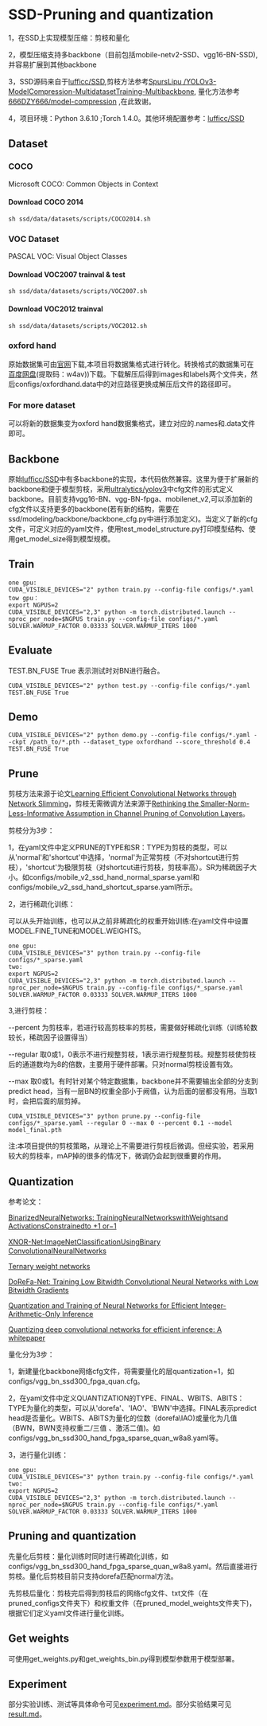 # SSD-Pruning and quantization

1，在SSD上实现模型压缩：剪枝和量化

2，模型压缩支持多backbone（目前包括mobile-netv2-SSD、vgg16-BN-SSD),并容易扩展到其他backbone

3，SSD源码来自于[lufficc/SSD](https://github.com/lufficc/SSD),剪枝方法参考[SpursLipu /YOLOv3-ModelCompression-MultidatasetTraining-Multibackbone](https://github.com/SpursLipu/YOLOv3-ModelCompression-MultidatasetTraining-Multibackbone),
量化方法参考[666DZY666/model-compression](https://github.com/666DZY666/model-compression) ,在此致谢。

4，项目环境：Python 3.6.10 ;Torch 1.4.0。其他环境配置参考：[lufficc/SSD](https://github.com/lufficc/SSD)

## Dataset
### COCO
Microsoft COCO: Common Objects in Context
#### Download COCO 2014
```Shell
sh ssd/data/datasets/scripts/COCO2014.sh
```
### VOC Dataset
PASCAL VOC: Visual Object Classes
#### Download VOC2007 trainval & test
```Shell
sh ssd/data/datasets/scripts/VOC2007.sh
```
#### Download VOC2012 trainval
```Shell
sh ssd/data/datasets/scripts/VOC2012.sh
```
### oxford hand
原始数据集可由[官网](http://www.robots.ox.ac.uk/~vgg/data/hands)下载,本项目将数据集格式进行转化。转换格式的数据集可在[百度网盘](https://pan.baidu.com/s/1n2KG6Y7DrlhqdVxRY4nOhg)(提取码：w4av))下载。下载解压后得到images和labels两个文件夹，然后configs/oxfordhand.data中的对应路径更换成解压后文件的路径即可。
### For more dataset
可以将新的数据集变为oxford hand数据集格式，建立对应的.names和.data文件即可。


## Backbone
原始[lufficc/SSD](https://github.com/lufficc/SSD)中有多backbone的实现，本代码依然兼容。这里为便于扩展新的backbone和便于模型剪枝，采用[ultralytics/yolov3](https://github.com/ultralytics/yolov3)中cfg文件的形式定义backbone。目前支持vgg16-BN、vgg-BN-fpga、mobilenet_v2,可以添加新的cfg文件以支持更多的backbone(若有新的结构，需要在ssd/modeling/backbone/backbone_cfg.py中进行添加定义)。当定义了新的cfg文件，可定义对应的yaml文件，使用test_model_structure.py打印模型结构、使用get_model_size得到模型规模。


## Train
```
one gpu:
CUDA_VISIBLE_DEVICES="2" python train.py --config-file configs/*.yaml
tow gpu：
export NGPUS=2
CUDA_VISIBLE_DEVICES="2,3" python -m torch.distributed.launch --nproc_per_node=$NGPUS train.py --config-file configs/*.yaml SOLVER.WARMUP_FACTOR 0.03333 SOLVER.WARMUP_ITERS 1000 
```

## Evaluate 
TEST.BN_FUSE True 表示测试时对BN进行融合。
```
CUDA_VISIBLE_DEVICES="2" python test.py --config-file configs/*.yaml TEST.BN_FUSE True
```
## Demo
```
CUDA_VISIBLE_DEVICES="2" python demo.py --config-file configs/*.yaml --ckpt /path_to/*.pth --dataset_type oxfordhand --score_threshold 0.4 TEST.BN_FUSE True
```

## Prune
剪枝方法来源于论文[Learning Efficient Convolutional Networks through Network Slimming](https://arxiv.org/abs/1708.06519)，剪枝无需微调方法来源于[Rethinking the Smaller-Norm-Less-Informative Assumption in Channel Pruning of Convolution Layers](https://arxiv.org/abs/1802.00124?context=cs)。

剪枝分为3步：

1，在yaml文件中定义PRUNE的TYPE和SR：TYPE为剪枝的类型，可以从'normal'和'shortcut'中选择，'normal'为正常剪枝（不对shortcut进行剪枝），'shortcut'为极限剪枝（对shortcut进行剪枝，剪枝率高）。SR为稀疏因子大小。如configs/mobile_v2_ssd_hand_normal_sparse.yaml和configs/mobile_v2_ssd_hand_shortcut_sparse.yaml所示。

2，进行稀疏化训练：

可以从头开始训练，也可以从之前非稀疏化的权重开始训练:在yaml文件中设置MODEL.FINE_TUNE和MODEL.WEIGHTS。
```
one gpu:
CUDA_VISIBLE_DEVICES="3" python train.py --config-file configs/*_sparse.yaml
two:
export NGPUS=2
CUDA_VISIBLE_DEVICES="2,3" python -m torch.distributed.launch --nproc_per_node=$NGPUS train.py --config-file configs/*_sparse.yaml SOLVER.WARMUP_FACTOR 0.03333 SOLVER.WARMUP_ITERS 1000 
```

3,进行剪枝：

--percent 为剪枝率，若进行较高剪枝率的剪枝，需要做好稀疏化训练（训练轮数较长，稀疏因子设置得当）

--regular 取0或1，0表示不进行规整剪枝，1表示进行规整剪枝。规整剪枝使剪枝后的通道数均为8的倍数，主要用于硬件部署。只对normal剪枝设置有效。

--max 取0或1。有时针对某个特定数据集，backbone并不需要输出全部的分支到predict head，当有一层BN的权重全部小于阙值，认为后面的层都没有用。当取1时，会把后面的层剪掉。

```
CUDA_VISIBLE_DEVICES="3" python prune.py --config-file configs/*_sparse.yaml --regular 0 --max 0 --percent 0.1 --model model_final.pth
```
注:本项目提供的剪枝策略，从理论上不需要进行剪枝后微调。但经实验，若采用较大的剪枝率，mAP掉的很多的情况下，微调仍会起到很重要的作用。
## Quantization
参考论文：

[BinarizedNeuralNetworks: TrainingNeuralNetworkswithWeightsand ActivationsConstrainedto +1 or−1](https://arxiv.org/abs/1602.02830)

[XNOR-Net:ImageNetClassiﬁcationUsingBinary ConvolutionalNeuralNetworks](https://arxiv.org/abs/1603.05279)

[Ternary weight networks](https://arxiv.org/abs/1605.04711)

[DoReFa-Net: Training Low Bitwidth Convolutional Neural Networks with Low Bitwidth Gradients](https://arxiv.org/abs/1606.06160)

[Quantization and Training of Neural Networks for Efficient Integer-Arithmetic-Only Inference](https://arxiv.org/abs/1712.05877)

[Quantizing deep convolutional networks for efficient inference: A whitepaper](https://arxiv.org/abs/1806.08342)

量化分为3步：

1，新建量化backbone网络cfg文件，将需要量化的层quantization=1，如configs/vgg_bn_ssd300_fpga_quan.cfg。

2，在yaml文件中定义QUANTIZATION的TYPE、FINAL、WBITS、ABITS：TYPE为量化的类型，可以从'dorefa'、'IAO'、'BWN'中选择。FINAL表示predict head是否量化。WBITS、ABITS为量化的位数（dorefa\IAO)或量化为几值（BWN，BWN支持权重二/三值 、激活二值)。如configs/vgg_bn_ssd300_hand_fpga_sparse_quan_w8a8.yaml等。

3，进行量化训练：
```
one gpu:
CUDA_VISIBLE_DEVICES="3" python train.py --config-file configs/*.yaml
two:
export NGPUS=2
CUDA_VISIBLE_DEVICES="2,3" python -m torch.distributed.launch --nproc_per_node=$NGPUS train.py --config-file configs/*.yaml SOLVER.WARMUP_FACTOR 0.03333 SOLVER.WARMUP_ITERS 1000 
```
## Pruning and quantization

先量化后剪枝：量化训练时同时进行稀疏化训练，如configs/vgg_bn_ssd300_hand_fpga_sparse_quan_w8a8.yaml。然后直接进行剪枝。量化后剪枝目前只支持dorefa匹配normal方法。

先剪枝后量化：剪枝完后得到剪枝后的网络cfg文件、txt文件（在pruned_configs文件夹下）和权重文件（在pruned_model_weights文件夹下)，根据它们定义yaml文件进行量化训练。

## Get weights
可使用get_weights.py和get_weights_bin.py得到模型参数用于模型部署。

## Experiment
部分实验训练、测试等具体命令可见[experiment.md](experiment.md)。部分实验结果可见[result.md](result.md)。








